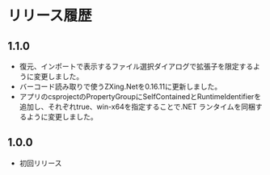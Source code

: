 # リリース履歴

## 1.1.0

- 復元、インポートで表示するファイル選択ダイアログで拡張子を限定するように変更しました。
- バーコード読み取りで使うZXing.Netを0.16.11に更新しました。
- アプリのcsprojectのPropertyGroupにSelfContainedとRuntimeIdentifierを追加し、それぞれtrue、win-x64を指定することで.NET ランタイムを同梱するように変更しました。

## 1.0.0

- 初回リリース
